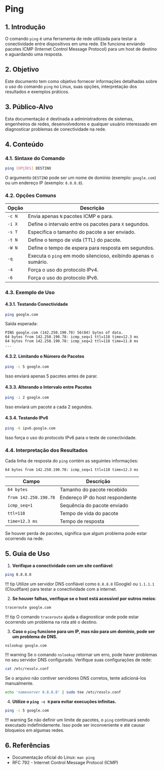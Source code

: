 # Ping

## 1. Introdução

O comando `ping` é uma ferramenta de rede utilizada para testar a conectividade entre dispositivos em uma rede. Ele funciona enviando pacotes ICMP (Internet Control Message Protocol) para um host de destino e aguardando uma resposta.

## 2. Objetivo

Este documento tem como objetivo fornecer informações detalhadas sobre o uso do comando `ping` no Linux, suas opções, interpretação dos resultados e exemplos práticos.

## 3. Público-Alvo

Esta documentação é destinada a administradores de sistemas, engenheiros de redes, desenvolvedores e qualquer usuário interessado em diagnosticar problemas de conectividade na rede.

## 4. Conteúdo

### 4.1. Sintaxe do Comando

```bash
ping [OPÇÕES] DESTINO
```

O argumento `DESTINO` pode ser um nome de domínio (exemplo: `google.com`) ou um endereço IP (exemplo: `8.8.8.8`).

### 4.2. Opções Comuns

| Opção  | Descrição                                                       |
| ------ | --------------------------------------------------------------- |
| `-c N` | Envia apenas `N` pacotes ICMP e para.                           |
| `-i X` | Define o intervalo entre os pacotes para `X` segundos.          |
| `-s T` | Especifica o tamanho do pacote a ser enviado.                   |
| `-t N` | Define o tempo de vida (TTL) do pacote.                         |
| `-W N` | Define o tempo de espera para resposta em segundos.             |
| `-q`   | Executa o `ping` em modo silencioso, exibindo apenas o sumário. |
| `-4`   | Força o uso do protocolo IPv4.                                  |
| `-6`   | Força o uso do protocolo IPv6.                                  |

### 4.3. Exemplo de Uso

#### 4.3.1. Testando Conectividade

```bash
ping google.com
```

Saída esperada:

```plaintext
PING google.com (142.250.190.78) 56(84) bytes of data.
64 bytes from 142.250.190.78: icmp_seq=1 ttl=118 time=12.3 ms
64 bytes from 142.250.190.78: icmp_seq=2 ttl=118 time=11.8 ms
...
```

#### 4.3.2. Limitando o Número de Pacotes

```bash
ping -c 5 google.com
```

Isso enviará apenas 5 pacotes antes de parar.

#### 4.3.3. Alterando o Intervalo entre Pacotes

```bash
ping -i 2 google.com
```

Isso enviará um pacote a cada 2 segundos.

#### 4.3.4. Testando IPv6

```bash
ping -6 ipv6.google.com
```

Isso força o uso do protocolo IPv6 para o teste de conectividade.

### 4.4. Interpretação dos Resultados

Cada linha de resposta do `ping` contém as seguintes informações:

```plaintext
64 bytes from 142.250.190.78: icmp_seq=1 ttl=118 time=12.3 ms
```

| Campo                 | Descrição                       |
| --------------------- | ------------------------------- |
| `64 bytes`            | Tamanho do pacote recebido      |
| `from 142.250.190.78` | Endereço IP do host respondente |
| `icmp_seq=1`          | Sequência do pacote enviado     |
| `ttl=118`             | Tempo de vida do pacote         |
| `time=12.3 ms`        | Tempo de resposta               |

Se houver perda de pacotes, significa que algum problema pode estar ocorrendo na rede.

## 5. Guia de Uso

1. **Verifique a conectividade com um site confiável**:

```bash
ping 8.8.8.8
```

!!! tip
    Utilize um servidor DNS confiável como `8.8.8.8` (Google) ou `1.1.1.1` (Cloudflare) para testar a conectividade com a internet.

2. **Se houver falhas, verifique se o host está acessível por outros meios**:

```bash
traceroute google.com
```

!!! tip
    O comando `traceroute` ajuda a diagnosticar onde pode estar ocorrendo um problema na rota até o destino.

3. **Caso o ****`ping`**** funcione para um IP, mas não para um domínio, pode ser um problema de DNS.**

```bash
nslookup google.com
```

!!! warning
    Se o comando `nslookup` retornar um erro, pode haver problemas no seu servidor DNS configurado. Verifique suas configurações de rede:

```bash
cat /etc/resolv.conf
```
   
Se o arquivo não contiver servidores DNS corretos, tente adicioná-los manualmente.

```bash
echo 'nameserver 8.8.8.8' | sudo tee /etc/resolv.conf
```

4. **Utilize o ****`ping -c N`**** para evitar execuções infinitas.**

```bash
ping -c 5 google.com
```

!!! warning
    Se não definir um limite de pacotes, o `ping` continuará sendo executado indefinidamente. Isso pode ser inconveniente e até causar bloqueios em algumas redes.

## 6. Referências

- Documentação oficial do Linux: `man ping`
- RFC 792 - Internet Control Message Protocol (ICMP)

